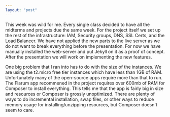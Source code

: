 ```yaml
---
layout: "post"
---
```

This week was wild for me. Every single class decided to have all the midterms and projects due the same week. For the project itself we set up the rest of the infrastructure: IAM, Security groups, DNS, SSL Certs, and the Load Balancer. We have not applied the new parts to the live server as we do not want to break everything before the presentation. For now we have manually installed the web-server and put Jekyll on it as a proof of concept. After the presentation we will work on implementing the new features.

One big problem that I ran into has to do with the size of the instances. We are using the t2.micro free tier instances which have less than 1GB of RAM. Unfortunately many of the open-source apps require more than that to run. The Flarum app recommened in the project requires over 600mb of RAM for Composer to install everything. This tells me that the app is fairly big in size and resources or Composer is grossly unoptimized. There are plenty of ways to do incremental installation, swap files, or other ways to reduce memory usage for installing/unzipping resources, but Composer doesn't seem to care.
